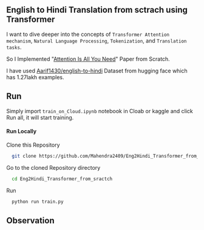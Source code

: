 
## English to Hindi Translation from sctrach using Transformer

I want to dive deeper into the concepts of `Transformer Attention mechanism`,  `Natural Language Processing`,  `Tokenization`, and `Translation tasks`. 

So I Implemented "[Attention Is All You Need](https://arxiv.org/pdf/1706.03762.pdf)" Paper from Scratch.


 I have used [Aarif1430/english-to-hindi](https://huggingface.co/datasets/Aarif1430/english-to-hindi) Dataset from hugging face which has 1.27lakh examples.

## Run 

Simply import `train_on_Cloud.ipynb` notebook in Cloab or kaggle and click Run all, it will start training.


#### Run Locally

Clone this Repository 

```bash
  git clone https://github.com/Mahendra2409/Eng2Hindi_Transformer_from_sractch.git
```

Go to the cloned Repository directory

```bash
  cd Eng2Hindi_Transformer_from_sractch
```

Run 

```bash
  python run train.py
```

## Observation
<!-- 
1. After 6 Epoch 

![Transformer Architecture Diagram](Pictures\6.png) -->

